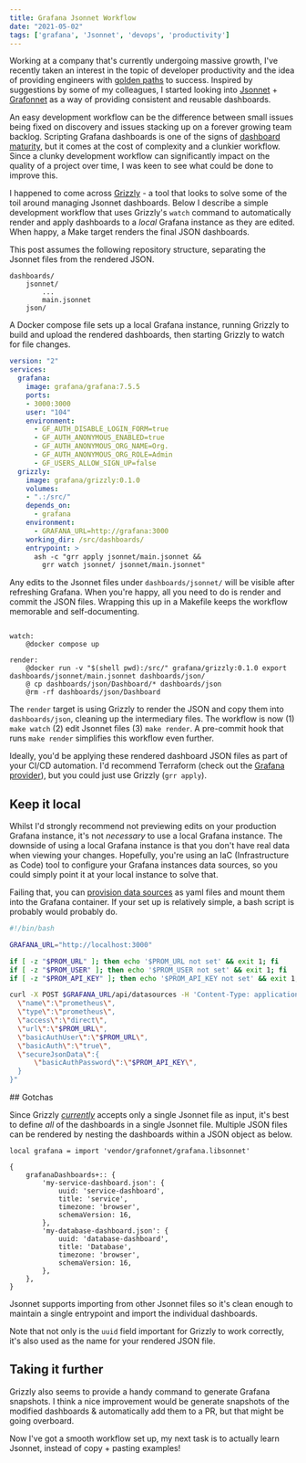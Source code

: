```yaml
---
title: Grafana Jsonnet Workflow
date: "2021-05-02"
tags: ['grafana', 'Jsonnet', 'devops', 'productivity']
---
```



Working at a company that's currently undergoing massive growth, I've recently taken an interest in the topic of developer productivity and the idea of providing engineers with [golden paths](https://engineering.atspotify.com/2020/08/17/how-we-use-golden-paths-to-solve-fragmentation-in-our-software-ecosystem/) to success. Inspired by suggestions by some of my colleagues, I started looking into [Jsonnet](https://jsonnet.org/) + [Grafonnet](https://grafana.github.io/grafonnet-lib/) as a way of providing consistent and reusable dashboards.


An easy development workflow can be the difference between small issues being fixed on discovery and issues stacking up on a forever growing team backlog. Scripting Grafana dashboards is one of the signs of [dashboard maturity](https://grafana.com/docs/grafana/latest/best-practices/dashboard-management-maturity-levels/), but it comes at the cost of complexity and a clunkier workflow. Since a clunky development workflow can significantly impact on the quality of a project over time, I was keen to see what could be done to improve this.

I happened to come across [Grizzly](https://github.com/grafana/grizzly) - a tool that looks to solve some of the toil around managing Jsonnet dashboards. Below I describe a simple development workflow that uses Grizzly's `watch` command to automatically render and apply dashboards to a _local_ Grafana instance as they are edited. When happy, a Make target renders the final JSON dashboards.

This post assumes the following repository structure, separating the Jsonnet files from the rendered JSON.

```
dashboards/
    jsonnet/
        ...
        main.jsonnet
    json/
```


A Docker compose file sets up a local Grafana instance, running Grizzly to build and upload the rendered dashboards, then starting Grizzly to watch for file changes.

```yaml
version: "2"
services:
  grafana:
    image: grafana/grafana:7.5.5
    ports:
    - 3000:3000
    user: "104"
    environment:
      - GF_AUTH_DISABLE_LOGIN_FORM=true
      - GF_AUTH_ANONYMOUS_ENABLED=true
      - GF_AUTH_ANONYMOUS_ORG_NAME=Org.
      - GF_AUTH_ANONYMOUS_ORG_ROLE=Admin
      - GF_USERS_ALLOW_SIGN_UP=false
  grizzly:
    image: grafana/grizzly:0.1.0
    volumes:
    - ".:/src/"
    depends_on:
      - grafana
    environment:
      - GRAFANA_URL=http://grafana:3000
    working_dir: /src/dashboards/
    entrypoint: >
      ash -c "grr apply jsonnet/main.jsonnet &&
        grr watch jsonnet/ jsonnet/main.jsonnet"
```


Any edits to the Jsonnet files under `dashboards/jsonnet/` will be visible after refreshing Grafana. When you're happy, all you need to do is render and commit the JSON files. Wrapping this up in a Makefile keeps the workflow memorable and self-documenting.

```Make

watch:
	@docker compose up

render:
	@docker run -v "$(shell pwd):/src/" grafana/grizzly:0.1.0 export dashboards/jsonnet/main.jsonnet dashboards/json/
	@ cp dashboards/json/Dashboard/* dashboards/json
	@rm -rf dashboards/json/Dashboard
```


The `render` target is using Grizzly to render the JSON and copy them into `dashboards/json`, cleaning up the intermediary files. The workflow is now (1) `make watch` (2) edit Jsonnet files (3) `make render`. A pre-commit hook that runs `make render` simplifies this workflow even further.


Ideally, you'd be applying these rendered dashboard JSON files as part of your CI/CD automation. I'd recommend Terraform (check out the [Grafana provider](https://registry.terraform.io/providers/grafana/grafana/latest/docs)), but you could just use Grizzly (`grr apply`).

## Keep it local

Whilst I'd strongly recommend not previewing edits on your production Grafana instance, it's not _necessary_ to use a local Grafana instance. The downside of using a local Grafana instance is that you don't have real data when viewing your changes. Hopefully, you're using an IaC (Infrastructure as Code) tool to configure your Grafana instances data sources, so you could simply point it at your local instance to solve that.

Failing that, you can [provision data sources](https://grafana.com/docs/grafana/latest/administration/provisioning/#data-sources) as yaml files and mount them into the Grafana container. If your set up is relatively simple, a bash script is probably would probably do.

```bash
#!/bin/bash

GRAFANA_URL="http://localhost:3000"

if [ -z "$PROM_URL" ]; then echo '$PROM_URL not set' && exit 1; fi
if [ -z "$PROM_USER" ]; then echo '$PROM_USER not set' && exit 1; fi
if [ -z "$PROM_API_KEY" ]; then echo '$PROM_API_KEY not set' && exit 1; fi

curl -X POST $GRAFANA_URL/api/datasources -H 'Content-Type: application/json' --data "{
  \"name\":\"prometheus\",
  \"type\":\"prometheus\",
  \"access\":\"direct\",
  \"url\":\"$PROM_URL\",
  \"basicAuthUser\":\"$PROM_URL\",
  \"basicAuth\":\"true\",
  \"secureJsonData\":{
	  \"basicAuthPassword\":\"$PROM_API_KEY\",
  }
}"
```


## Gotchas

Since Grizzly [_currently_](https://github.com/grafana/grizzly/issues/64) accepts only a single Jsonnet file as input, it's best to define _all_ of the dashboards in a single Jsonnet file. Multiple JSON files can be rendered by nesting the dashboards within a JSON object as below.

```
local grafana = import 'vendor/grafonnet/grafana.libsonnet'

{
	grafanaDashboards+:: {
		'my-service-dashboard.json': {
			uuid: 'service-dashboard',
			title: 'service',
			timezone: 'browser',
			schemaVersion: 16,
		},
		'my-database-dashboard.json': {
			uuid: 'database-dashboard',
			title: 'Database',
			timezone: 'browser',
			schemaVersion: 16,
		},
	},
}
```

Jsonnet supports importing from other Jsonnet files so it's clean enough to maintain a single entrypoint and import the individual dashboards. 

Note that not only is the `uuid` field important for Grizzly to work correctly, it's also used as the name for your rendered JSON file.

## Taking it further

Grizzly also seems to provide a handy command to generate Grafana snapshots. I think a nice improvement would be generate snapshots of the modified dashboards & automatically add them to a PR, but that might be going overboard. 


Now I've got a smooth workflow set up, my next task is to actually learn Jsonnet, instead of copy + pasting examples!